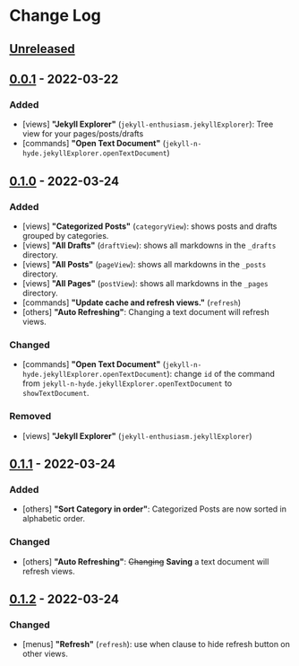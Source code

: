 # Change Log

<!--
All notable changes to the "jekyll-n-hyde" extension will be documented in this file.

Check [Keep a Changelog](http://keepachangelog.com/) for recommendations on how to structure this file.
-->

## [Unreleased]

## [0.0.1] - 2022-03-22
### Added
- [views] **"Jekyll Explorer"** (`jekyll-enthusiasm.jekyllExplorer`): Tree view for your pages/posts/drafts
- [commands] **"Open Text Document"** (`jekyll-n-hyde.jekyllExplorer.openTextDocument`)

## [0.1.0] - 2022-03-24
### Added
- [views] **"Categorized Posts"** (`categoryView`): shows posts and drafts grouped by categories.
- [views] **"All Drafts"** (`draftView`): shows all markdowns in the `_drafts` directory.
- [views] **"All Posts"** (`pageView`): shows all markdowns in the `_posts` directory.
- [views] **"All Pages"** (`postView`): shows all markdowns in the `_pages` directory.
- [commands] **"Update cache and refresh views."** (`refresh`)
- [others] **"Auto Refreshing"**: Changing a text document will refresh views.

### Changed
- [commands] **"Open Text Document"** (`jekyll-n-hyde.jekyllExplorer.openTextDocument`): change `id` of the command from `jekyll-n-hyde.jekyllExplorer.openTextDocument` to `showTextDocument`.

### Removed
- [views] **"Jekyll Explorer"** (`jekyll-enthusiasm.jekyllExplorer`)

## [0.1.1] - 2022-03-24
### Added
- [others] **"Sort Category in order"**: Categorized Posts are now sorted in alphabetic order.

### Changed
- [others] **"Auto Refreshing"**: ~~Changing~~ **Saving** a text document will refresh views.

## [0.1.2] - 2022-03-24
### Changed
- [menus] **"Refresh"** (`refresh`): use when clause to hide refresh button on other views.

[Unreleased]: https://github.com/hepheir/vscode-jekyll-n-hyde/compare/v0.1.1...HEAD
[0.1.2]: https://github.com/hepheir/vscode-jekyll-n-hyde/compare/v0.1.1...v0.1.2
[0.1.1]: https://github.com/hepheir/vscode-jekyll-n-hyde/compare/v0.1.0...v0.1.1
[0.1.0]: https://github.com/hepheir/vscode-jekyll-n-hyde/compare/v0.0.1...v0.1.0
[0.0.1]: https://github.com/hepheir/vscode-jekyll-n-hyde/releases/tag/v0.0.1
